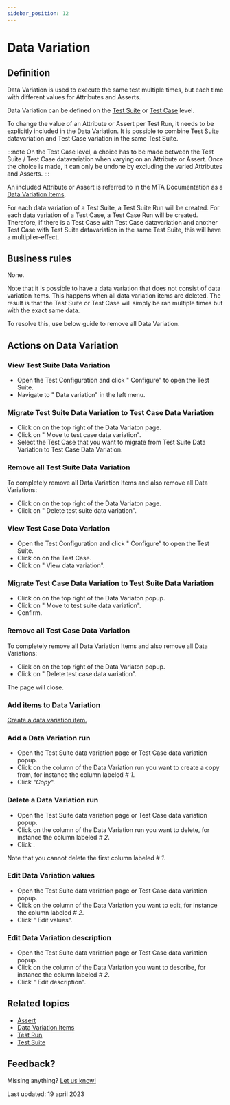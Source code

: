 ```yaml
---
sidebar_position: 12
---
```



# Data Variation

## Definition

Data Variation is used to execute the same test multiple times, but each time with different values for Attributes and Asserts. 

Data Variation can be defined on the [Test Suite](test-suite) or [Test Case](test-case) level. 

To change the value of an Attribute or Assert per Test Run, it needs to be explicitly included in the Data Variation. 
It is possible to combine Test Suite datavariation and Test Case variation in the same Test Suite. 

:::note
On the Test Case level, a choice has to be made between the Test Suite / Test Case datavariation when varying on an Attribute or Assert. Once the choice is made, it can only be undone by excluding the varied Attributes and Asserts.
:::

An included Attribute or Assert is referred to in the MTA Documentation as a [Data Variation Items](datavariation-item).

For each data variation of a Test Suite, a Test Suite Run will be created. For each data variation of a Test Case, a Test Case Run will be created. Therefore, if there is a Test Case with Test Case datavariation and another Test Case with Test Suite datavariation in the same Test Suite, this will have a multiplier-effect.
 
## Business rules

None. 

Note that it is possible to have a data variation that does not consist of data variation items. This happens when all data variation items are deleted. The result is that the Test Suite or Test Case will simply be ran multiple times but with the exact same data. 

To resolve this, use below guide to remove all Data Variation.

## Actions on Data Variation

### View Test Suite Data Variation
- Open the Test Configuration and click "<i class="fal fa-cog"></i> Configure" to open the Test Suite. 
- Navigate to "<i class="fal fa-table"></i> Data variation" in the left menu.

### Migrate Test Suite Data Variation to Test Case Data Variation
- Click on <i class="fas fa-ellipsis"></i> on the top right of the Data Variaton page.
- Click on "<i class="fa-light fa-arrow-right"></i> Move to test case data variation".
- Select the Test Case that you want to migrate from Test Suite Data Variation to Test Case Data Variation.

### Remove all Test Suite Data Variation
To completely remove all Data Variation Items and also remove all Data Variations:
- Click on <i class="fas fa-ellipsis"></i> on the top right of the Data Variaton page.
- Click on "<i class="fas fa-trash-alt"></i> Delete test suite data variation".

### View Test Case Data Variation
- Open the Test Configuration and click "<i class="fal fa-cog"></i> Configure" to open the Test Suite. 
- Click on <i class="fas fa-ellipsis"></i> on the Test Case.
- Click on "<i class="fa-light fa-table-rows"></i> View data variation".

### Migrate Test Case Data Variation to Test Suite Data Variation
- Click on <i class="fas fa-ellipsis"></i> on the top right of the Data Variaton popup.
- Click on "<i class="fa-light fa-arrow-right"></i> Move to test suite data variation".
- Confirm.
  
### Remove all Test Case Data Variation
To completely remove all Data Variation Items and also remove all Data Variations:
- Click on <i class="fas fa-ellipsis"></i> on the top right of the Data Variaton popup.
- Click on "<i class="fas fa-trash-alt"></i> Delete test case data variation".

The page will close.

### Add items to Data Variation

[Create a data variation item.](datavariation-item#create-a-data-variation-item)

### Add a Data Variation run
- Open the Test Suite data variation page or Test Case data variation popup.
- Click on the column of the Data Variation run you want to create a copy from, for instance the column labeled *# 1*. 
- Click "*Copy*".

### Delete a Data Variation run
- Open the Test Suite data variation page or Test Case data variation popup.
- Click on the column of the Data Variation run you want to delete, for instance the column labeled *# 2*. 
- Click <i class="fas fa-trash-alt"></i>.

Note that you cannot delete the first column labeled *# 1*.

### Edit Data Variation values
- Open the Test Suite data variation page or Test Case data variation popup.
- Click on the column of the Data Variation you want to edit, for instance the column labeled *# 2*. 
- Click "<i class="fas fa-pencil"></i> Edit values".

### Edit Data Variation description
- Open the Test Suite data variation page or Test Case data variation popup.
- Click on the column of the Data Variation you want to describe, for instance the column labeled *# 2*. 
- Click "<i class="fas fa-pencil"></i> Edit description".

## Related topics
- [Assert](Assert)
- [Data Variation Items](datavariation-item)
- [Test Run](test-run)
- [Test Suite](test-suite)

## Feedback?
Missing anything? [Let us know!](mailto:support@menditect.com)

Last updated: 19 april 2023